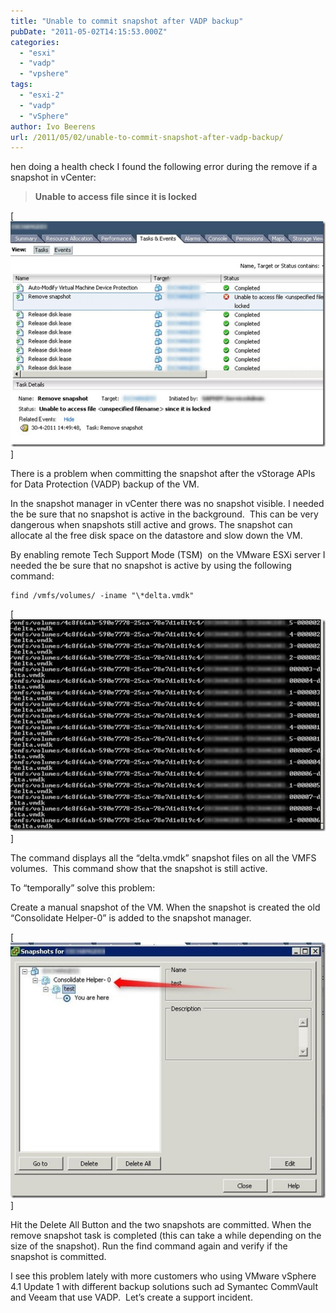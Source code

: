 ```yaml
---
title: "Unable to commit snapshot after VADP backup"
pubDate: "2011-05-02T14:15:53.000Z"
categories: 
  - "esxi"
  - "vadp"
  - "vpshere"
tags: 
  - "esxi-2"
  - "vadp"
  - "vSphere"
author: Ivo Beerens
url: /2011/05/02/unable-to-commit-snapshot-after-vadp-backup/
---
```


hen doing a health check I found the following error during the remove if a snapshot in vCenter:

> **Unable to access file <unspecified filename> since it is locked**

[![image](images/image_thumb.png)]

There is a problem when committing the snapshot after the vStorage APIs for Data Protection (VADP) backup of the VM.

In the snapshot manager in vCenter there was no snapshot visible. I needed the be sure that no snapshot is active in the background.  This can be very dangerous when snapshots still active and grows. The snapshot can allocate al the free disk space on the datastore and slow down the VM.

By enabling remote Tech Support Mode (TSM)  on the VMware ESXi server I needed the be sure that no snapshot is active by using the following command:

```
find /vmfs/volumes/ -iname "\*delta.vmdk"
```

[![2011-05-02 15h16_20](images/2011-05-02-15h16_20_thumb.jpg)]

The command displays all the “delta.vmdk” snapshot files on all the VMFS volumes.  This command show that the snapshot is still active.

To “temporally” solve this problem:

Create a manual snapshot of the VM. When the snapshot is created the old “Consolidate Helper-0” is added to the snapshot manager.

[![2011-05-02 15h13_39](images/2011-05-02-15h13_39_thumb.jpg)]

Hit the Delete All Button and the two snapshots are committed. When the remove snapshot task is completed (this can take a while depending on the size of the snapshot). Run the find command again and verify if the snapshot is committed.

I see this problem lately with more customers who using VMware vSphere 4.1 Update 1 with different backup solutions such ad Symantec CommVault and Veeam that use VADP.  Let’s create a support incident.